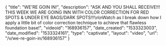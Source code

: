 {
    "title": "WE'RE GOIN IN!",
    "description": "ASK AND YOU SHALL RECEIVE!!! THIS WEEK WE ARE GOING INN WITH COLOR CORRECTION FOR RED SPOTS & UNDER EYE BAGS\/DARK SPOTS!!!\n\nWatch as I break down how I apply a little bit of color correction technique to achieve that flawless foundation base!",
    "videoid": "168936157",
    "date_created": "1533323003",
    "date_modified": "1533324161",
    "type": "captivate",
    "layout": "video",
    "url": "\/v\/we-re-goin-in\/168936157"
}